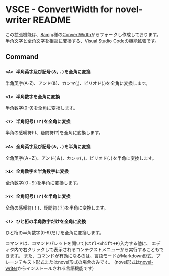 VSCE - ConvertWidth for novel-writer README
=========================
この拡張機能は、[8amjp](https://github.com/8amjp)様の[ConvertWidth](https://marketplace.visualstudio.com/items?itemName=8amjp.convertwidth)からフォークし作成しております。
半角文字と全角文字を相互に変換する、Visual Studio Codeの機能拡張です。

## Command

### `<A> 半角英字及び記号(&,.)を全角に変換`
半角英字(A-Z)、アンド(&)、カンマ(,)、ピリオド(.)を全角に変換します。

### `<1> 半角数字を全角に変換`
半角数字(0-9)を全角に変換します。

### `<?> 半角記号(!?)を全角に変換`
半角の感嘆符(!)、疑問符(?)を全角に変換します。

### `>A< 全角英字及び記号(&,.)を半角に変換`
全角英字(Ａ-Ｚ)、アンド(＆)、カンマ(，)、ピリオド(．)を半角に変換します。

### `>1< 全角数字を半角数字に変換`
全角数字(０-９)を半角に変換します。

### `>?< 全角記号(!?)を半角に変換`
全角の感嘆符(！)、疑問符(？)を半角に変換します。
### `<!> ひと桁の半角数字だけを全角に変換`
ひと桁の半角数字(0-9)だけを全角に変換します。

コマンドは、コマンドパレットを開いて(<kbd><kbd>Ctrl</kbd>+<kbd>Shift</kbd>+<kbd>P</kbd></kbd>)入力する他に、
エディタ内で右クリックして表示されるコンテクストメニューから実行することもできます。
また、コマンドが有効になるのは、言語モードがMarkdown形式、プレーンテキスト形式またはnovel形式の場合のみです。
(novel形式は[novel-writer](https://marketplace.visualstudio.com/items?itemName=TaiyoFujii.novel-writer)からインストールされる言語機能です)
